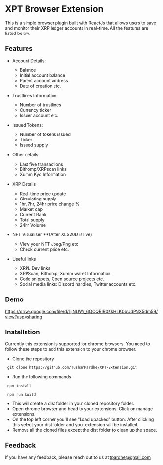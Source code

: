 
# XPT Browser Extension

This is a simple browser plugin built with ReactJs that allows users to save and monitor their XRP ledger accounts in real-time. All the features are listed below:



## Features

- Account Details: 
  - Balance
  - Initial account balance 
  - Parent account address 
  - Date of creation etc.
  
- Trustlines Information:
    - Number of trustlines 
    - Currency ticker 
    - Issuer account etc.

- Issued Tokens: 
    - Number of tokens issued 
    - Ticker 
    - Issued supply

- Other details:
    - Last five transactions
    - Bithomp/XRPscan links
    - Xumm Kyc Information 

- XRP Details
    - Real-time price update
    - Circulating supply
    - 1hr, 7hr, 24hr price change %
    - Market cap
    - Current Rank
    - Total supply
    - 24hr Volume

- NFT Visualiser **(After XLS20D is live)
    - View your NFT Jpeg/Png etc
    - Check current price etc.

- Useful links
    - XRPL Dev links
    - XRPScan, Bithomp, Xumm wallet Information
    - Code snippets, Open source projects etc.
    - Social media links: Discord handles, Twitter accounts etc.


## Demo

https://drive.google.com/file/d/1jiNUWr_6QCQRIR0KkHLK0bUdPNX5dm59/view?usp=sharing


## Installation

Currently this extension is supported for chrome browsers. You need to follow these steps to add this extension to your chrome browser.


- Clone the repository.
```
 git clone https://github.com/TusharPardhe/XPT-Extension.git
```
- Run the following commands
```
 npm install
```
```
 npm run build
```
- This will create a dist folder in your cloned repository folder.
- Open chrome browser and head to your extensions. Click on manage extensions. 
- On the top left corner you'll see "Load upacked" button. After clicking this select your dist folder and your extension will be installed.
- Remove all the cloned files except the dist folder to clean up the space.
## Feedback

If you have any feedback, please reach out to us at tpardhe@gmail.com

